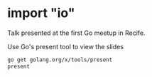 import "io"
===========

Talk presented at the first Go meetup in Recife.

Use Go's present tool to view the slides

```bash
go get golang.org/x/tools/present
present
```
